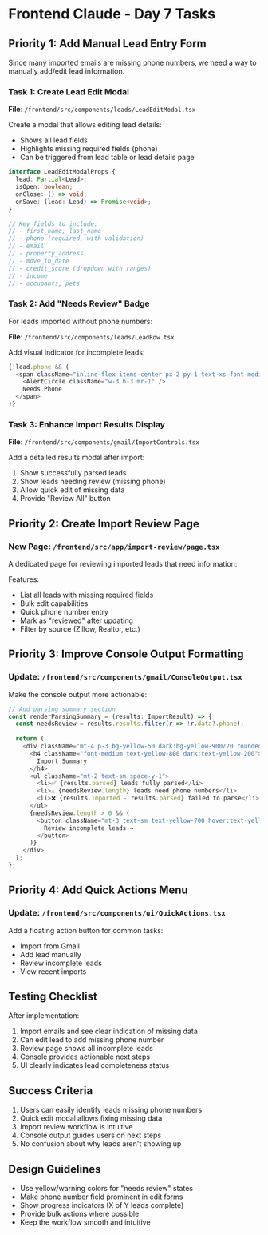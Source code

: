 # Frontend Claude - Day 7 Tasks

## Priority 1: Add Manual Lead Entry Form

Since many imported emails are missing phone numbers, we need a way to manually add/edit lead information.

### Task 1: Create Lead Edit Modal
**File**: `/frontend/src/components/leads/LeadEditModal.tsx`

Create a modal that allows editing lead details:
- Shows all lead fields
- Highlights missing required fields (phone)
- Can be triggered from lead table or lead details page

```typescript
interface LeadEditModalProps {
  lead: Partial<Lead>;
  isOpen: boolean;
  onClose: () => void;
  onSave: (lead: Lead) => Promise<void>;
}

// Key fields to include:
// - first_name, last_name
// - phone (required, with validation)
// - email
// - property_address
// - move_in_date
// - credit_score (dropdown with ranges)
// - income
// - occupants, pets
```

### Task 2: Add "Needs Review" Badge

For leads imported without phone numbers:

**File**: `/frontend/src/components/leads/LeadRow.tsx`

Add visual indicator for incomplete leads:
```typescript
{!lead.phone && (
  <span className="inline-flex items-center px-2 py-1 text-xs font-medium rounded-full bg-yellow-100 text-yellow-800 dark:bg-yellow-900/20 dark:text-yellow-300">
    <AlertCircle className="w-3 h-3 mr-1" />
    Needs Phone
  </span>
)}
```

### Task 3: Enhance Import Results Display

**File**: `/frontend/src/components/gmail/ImportControls.tsx`

Add a detailed results modal after import:
1. Show successfully parsed leads
2. Show leads needing review (missing phone)
3. Allow quick edit of missing data
4. Provide "Review All" button

## Priority 2: Create Import Review Page

### New Page: `/frontend/src/app/import-review/page.tsx`

A dedicated page for reviewing imported leads that need information:

Features:
- List all leads with missing required fields
- Bulk edit capabilities
- Quick phone number entry
- Mark as "reviewed" after updating
- Filter by source (Zillow, Realtor, etc.)

## Priority 3: Improve Console Output Formatting

### Update: `/frontend/src/components/gmail/ConsoleOutput.tsx`

Make the console output more actionable:

```typescript
// Add parsing summary section
const renderParsingSummary = (results: ImportResult) => {
  const needsReview = results.results.filter(r => !r.data?.phone);
  
  return (
    <div className="mt-4 p-3 bg-yellow-50 dark:bg-yellow-900/20 rounded-lg">
      <h4 className="font-medium text-yellow-800 dark:text-yellow-200">
        Import Summary
      </h4>
      <ul className="mt-2 text-sm space-y-1">
        <li>✅ {results.parsed} leads fully parsed</li>
        <li>⚠️ {needsReview.length} leads need phone numbers</li>
        <li>❌ {results.imported - results.parsed} failed to parse</li>
      </ul>
      {needsReview.length > 0 && (
        <button className="mt-3 text-sm text-yellow-700 hover:text-yellow-900 dark:text-yellow-300">
          Review incomplete leads →
        </button>
      )}
    </div>
  );
};
```

## Priority 4: Add Quick Actions Menu

### Update: `/frontend/src/components/ui/QuickActions.tsx`

Add a floating action button for common tasks:
- Import from Gmail
- Add lead manually
- Review incomplete leads
- View recent imports

## Testing Checklist

After implementation:
1. Import emails and see clear indication of missing data
2. Can edit lead to add missing phone number
3. Review page shows all incomplete leads
4. Console provides actionable next steps
5. UI clearly indicates lead completeness status

## Success Criteria

1. Users can easily identify leads missing phone numbers
2. Quick edit modal allows fixing missing data
3. Import review workflow is intuitive
4. Console output guides users on next steps
5. No confusion about why leads aren't showing up

## Design Guidelines

- Use yellow/warning colors for "needs review" states
- Make phone number field prominent in edit forms
- Show progress indicators (X of Y leads complete)
- Provide bulk actions where possible
- Keep the workflow smooth and intuitive